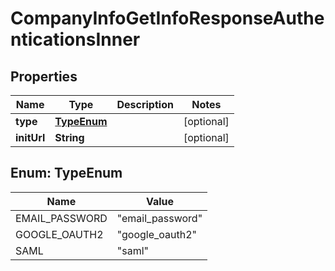 

# CompanyInfoGetInfoResponseAuthenticationsInner


## Properties

| Name | Type | Description | Notes |
|------------ | ------------- | ------------- | -------------|
|**type** | [**TypeEnum**](#TypeEnum) |  |  [optional] |
|**initUrl** | **String** |  |  [optional] |



## Enum: TypeEnum

| Name | Value |
|---- | -----|
| EMAIL_PASSWORD | &quot;email_password&quot; |
| GOOGLE_OAUTH2 | &quot;google_oauth2&quot; |
| SAML | &quot;saml&quot; |



